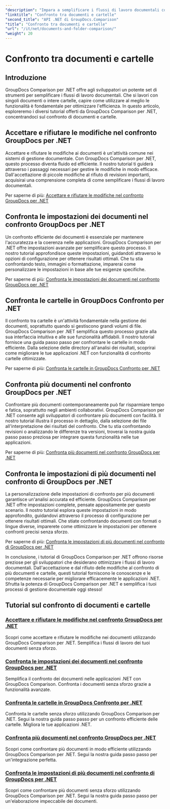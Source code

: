 ```yaml
---
"description": "Impara a semplificare i flussi di lavoro documentali con i tutorial di GroupDocs Comparison per .NET. Accetta, rifiuta le modifiche e confronta documenti e cartelle senza sforzo."
"linktitle": "Confronto tra documenti e cartelle"
"second_title": "API .NET di GroupDocs.Comparison"
"title": "Confronto tra documenti e cartelle"
"url": "/it/net/documents-and-folder-comparison/"
"weight": 20
---
```


# Confronto tra documenti e cartelle

## Introduzione

GroupDocs Comparison per .NET offre agli sviluppatori un potente set di strumenti per semplificare i flussi di lavoro documentali. Che si lavori con singoli documenti o intere cartelle, capire come utilizzare al meglio le funzionalità è fondamentale per ottimizzare l'efficienza. In questo articolo, esploreremo i diversi tutorial offerti da GroupDocs Comparison per .NET, concentrandoci sul confronto di documenti e cartelle.

## Accettare e rifiutare le modifiche nel confronto GroupDocs per .NET

Accettare e rifiutare le modifiche ai documenti è un'attività comune nei sistemi di gestione documentale. Con GroupDocs Comparison per .NET, questo processo diventa fluido ed efficiente. Il nostro tutorial ti guiderà attraverso i passaggi necessari per gestire le modifiche in modo efficace. Dall'accettazione di piccole modifiche al rifiuto di revisioni importanti, acquisirai una comprensione completa di come semplificare i flussi di lavoro documentali.

Per saperne di più: [Accettare e rifiutare le modifiche nel confronto GroupDocs per .NET](./accept-reject-changes-dotnet/)

## Confronta le impostazioni dei documenti nel confronto GroupDocs per .NET

Un confronto efficiente dei documenti è essenziale per mantenere l'accuratezza e la coerenza nelle applicazioni. GroupDocs Comparison per .NET offre impostazioni avanzate per semplificare questo processo. Il nostro tutorial approfondisce queste impostazioni, guidandoti attraverso le opzioni di configurazione per ottenere risultati ottimali. Che tu stia confrontando testo, immagini o formattazione, imparerai come personalizzare le impostazioni in base alle tue esigenze specifiche.

Per saperne di più: [Confronta le impostazioni dei documenti nel confronto GroupDocs per .NET](./compare-documents-settings-dotnet/)

## Confronta le cartelle in GroupDocs Confronto per .NET

Il confronto tra cartelle è un'attività fondamentale nella gestione dei documenti, soprattutto quando si gestiscono grandi volumi di file. GroupDocs Comparison per .NET semplifica questo processo grazie alla sua interfaccia intuitiva e alle sue funzionalità affidabili. Il nostro tutorial fornisce una guida passo passo per confrontare le cartelle in modo efficiente. Dalla selezione delle directory all'analisi dei risultati, scoprirai come migliorare le tue applicazioni .NET con funzionalità di confronto cartelle ottimizzate.

Per saperne di più: [Confronta le cartelle in GroupDocs Confronto per .NET](./compare-folders-dotnet/)

## Confronta più documenti nel confronto GroupDocs per .NET

Confrontare più documenti contemporaneamente può far risparmiare tempo e fatica, soprattutto negli ambienti collaborativi. GroupDocs Comparison per .NET consente agli sviluppatori di confrontare più documenti con facilità. Il nostro tutorial illustra il processo in dettaglio, dalla selezione dei file all'interpretazione dei risultati del confronto. Che tu stia confrontando revisioni o analizzando le differenze tra versioni, troverai la nostra guida passo passo preziosa per integrare questa funzionalità nelle tue applicazioni.

Per saperne di più: [Confronta più documenti nel confronto GroupDocs per .NET](./compare-multiple-documents-dotnet/)

## Confronta le impostazioni di più documenti nel confronto di GroupDocs per .NET

La personalizzazione delle impostazioni di confronto per più documenti garantisce un'analisi accurata ed efficiente. GroupDocs Comparison per .NET offre impostazioni complete, pensate appositamente per questo scenario. Il nostro tutorial esplora queste impostazioni in modo approfondito, guidandovi attraverso il processo di configurazione per ottenere risultati ottimali. Che stiate confrontando documenti con formati o lingue diverse, imparerete come ottimizzare le impostazioni per ottenere confronti precisi senza sforzo.

Per saperne di più: [Confronta le impostazioni di più documenti nel confronto di GroupDocs per .NET](./compare-multiple-documents-settings-dotnet/)

In conclusione, i tutorial di GroupDocs Comparison per .NET offrono risorse preziose per gli sviluppatori che desiderano ottimizzare i flussi di lavoro documentali. Dall'accettazione e dal rifiuto delle modifiche al confronto di più documenti e cartelle, questi tutorial forniscono le conoscenze e le competenze necessarie per migliorare efficacemente le applicazioni .NET. Sfrutta la potenza di GroupDocs Comparison per .NET e semplifica i tuoi processi di gestione documentale oggi stesso!
## Tutorial sul confronto di documenti e cartelle
### [Accettare e rifiutare le modifiche nel confronto GroupDocs per .NET](./accept-reject-changes-dotnet/)
Scopri come accettare e rifiutare le modifiche nei documenti utilizzando GroupDocs Comparison per .NET. Semplifica i flussi di lavoro dei tuoi documenti senza sforzo.
### [Confronta le impostazioni dei documenti nel confronto GroupDocs per .NET](./compare-documents-settings-dotnet/)
Semplifica il confronto dei documenti nelle applicazioni .NET con GroupDocs Comparison. Confronta i documenti senza sforzo grazie a funzionalità avanzate.
### [Confronta le cartelle in GroupDocs Confronto per .NET](./compare-folders-dotnet/)
Confronta le cartelle senza sforzo utilizzando GroupDocs Comparison per .NET. Segui la nostra guida passo passo per un confronto efficiente delle cartelle. Migliora le tue applicazioni .NET.
### [Confronta più documenti nel confronto GroupDocs per .NET](./compare-multiple-documents-dotnet/)
Scopri come confrontare più documenti in modo efficiente utilizzando GroupDocs Comparison per .NET. Segui la nostra guida passo passo per un'integrazione perfetta.
### [Confronta le impostazioni di più documenti nel confronto di GroupDocs per .NET](./compare-multiple-documents-settings-dotnet/)
Scopri come confrontare più documenti senza sforzo utilizzando GroupDocs Comparison per .NET. Segui la nostra guida passo passo per un'elaborazione impeccabile dei documenti.